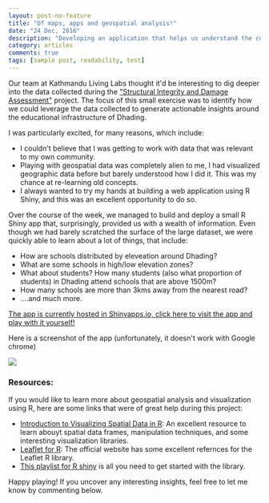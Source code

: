 ```yaml
---
layout: post-no-feature
title: "Of maps, apps and geospatial analysis!"
date: "24 Dec, 2016"
description: "Developing an application that helps us understand the condition of schools in Dhading"
category: articles
comments: true
tags: [sample post, readability, test]
---
```


Our team at Kathmandu Living Labs thought it'd be interesting to dig deeper into the data collected during the ["Structural Integrity and Damage Assessment"](http://www.kathmandulivinglabs.org/projects/structural-integrity-and-damage-assessment) project. The focus of this small exercise was to identify how we could leverage the data collected to generate actionable insights around the educational infrastructure of Dhading. 

I was particularly excited, for many reasons, which include:

* I couldn't believe that I was getting to work with data that was relevant to my own community. 
* Playing with geospatial data was completely alien to me, I had visualized geographic data before but barely understood how I did it. This was my chance at re-learning old concepts.
* I always wanted to try my hands at building a web application using R Shiny, and this was an excellent opportunity to do so.

Over the course of the week, we managed to build and deploy a small R Shiny app that, surprisingly, provided us with a wealth of information. Even though we had barely scratched the surface of the large dataset, we were quickly able to learn about a lot of things, that include:

* How are schools distributed by eleveation around Dhading? 
* What are some schools in high/low elevation zones?
* What about students? How many students (also what proportion of students) in Dhading attend schools that are above 1500m?
* How many schools are more than 3kms away from the nearest road?
* ....and much more.

[The app is currently hosted in Shinyapps.io, click here to visit the app and play with it yourself!](https://arkoblog.shinyapps.io/app_dhading_survey/) 

Here is a screenshot of the app (unfortunately, it doesn't work with Google chrome)

<img src="https://cloud.githubusercontent.com/assets/24402285/21640745/555bfbee-d29f-11e6-9b74-c8ae66e63620.PNg"/>

### Resources: 
If you would like to learn more about geospatial analysis and visualization using R, here are some links that were of great help during this project:

* [Introduction to Visualizing Spatial Data in R](https://cran.r-project.org/doc/contrib/intro-spatial-rl.pdf): An excellent resource to learn abouyt spatial data frames, manipulation techniques, and some interesting visualization libraries.
* [Leaflet for R](https://rstudio.github.io/leaflet/): The official website has some excellent refernces for the Leaflet R library.
* [This playlist for R shiny](https://www.youtube.com/playlist?list=PL6wLL_RojB5xNOhe2OTSd-DPkMLVY9DfB) is all you need to get started with the library.

Happy playing! If you uncover any interesting insights, feel free to let me know by commenting below.
